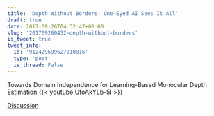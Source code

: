 ```yaml
---
title: 'Depth Without Borders: One-Eyed AI Sees It All'
draft: true
date: 2017-09-26T04:32:47+00:00
slug: '201709260432-depth-without-borders'
is_tweet: true
tweet_info:
  id: '912429699627810816'
  type: 'post'
  is_thread: False
---
```




Towards Domain Independence for Learning-Based Monocular Depth Estimation {{< youtube UfoAkYLb-5I >}}

[Discussion](https://x.com/sytelus/status/912429699627810816)
